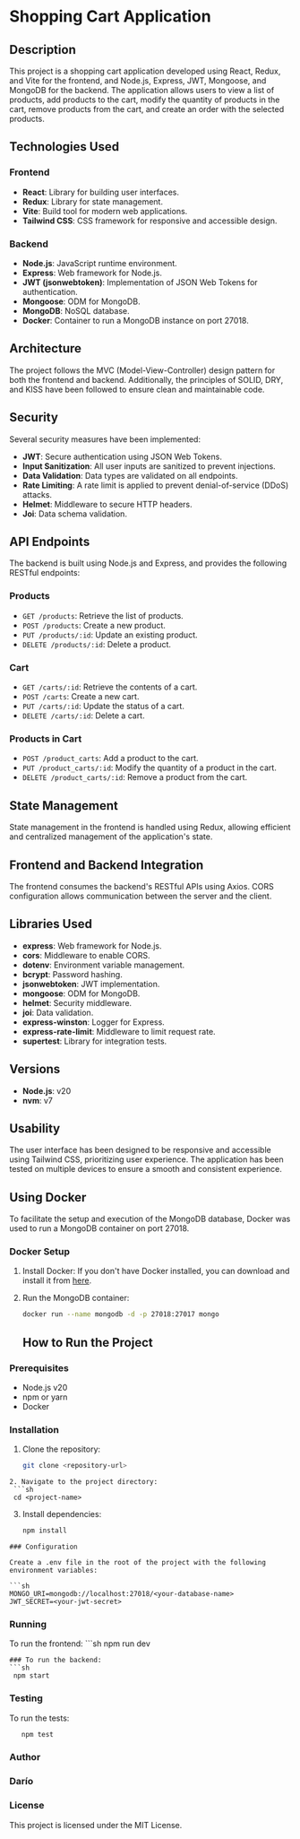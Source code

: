 # Shopping Cart Application

## Description

This project is a shopping cart application developed using React, Redux, and Vite for the frontend, and Node.js, Express, JWT, Mongoose, and MongoDB for the backend. The application allows users to view a list of products, add products to the cart, modify the quantity of products in the cart, remove products from the cart, and create an order with the selected products.

## Technologies Used

### Frontend
- **React**: Library for building user interfaces.
- **Redux**: Library for state management.
- **Vite**: Build tool for modern web applications.
- **Tailwind CSS**: CSS framework for responsive and accessible design.

### Backend
- **Node.js**: JavaScript runtime environment.
- **Express**: Web framework for Node.js.
- **JWT (jsonwebtoken)**: Implementation of JSON Web Tokens for authentication.
- **Mongoose**: ODM for MongoDB.
- **MongoDB**: NoSQL database.
- **Docker**: Container to run a MongoDB instance on port 27018.

## Architecture

The project follows the MVC (Model-View-Controller) design pattern for both the frontend and backend. Additionally, the principles of SOLID, DRY, and KISS have been followed to ensure clean and maintainable code.

## Security

Several security measures have been implemented:
- **JWT**: Secure authentication using JSON Web Tokens.
- **Input Sanitization**: All user inputs are sanitized to prevent injections.
- **Data Validation**: Data types are validated on all endpoints.
- **Rate Limiting**: A rate limit is applied to prevent denial-of-service (DDoS) attacks.
- **Helmet**: Middleware to secure HTTP headers.
- **Joi**: Data schema validation.

## API Endpoints

The backend is built using Node.js and Express, and provides the following RESTful endpoints:

### Products
- `GET /products`: Retrieve the list of products.
- `POST /products`: Create a new product.
- `PUT /products/:id`: Update an existing product.
- `DELETE /products/:id`: Delete a product.

### Cart
- `GET /carts/:id`: Retrieve the contents of a cart.
- `POST /carts`: Create a new cart.
- `PUT /carts/:id`: Update the status of a cart.
- `DELETE /carts/:id`: Delete a cart.

### Products in Cart
- `POST /product_carts`: Add a product to the cart.
- `PUT /product_carts/:id`: Modify the quantity of a product in the cart.
- `DELETE /product_carts/:id`: Remove a product from the cart.

## State Management

State management in the frontend is handled using Redux, allowing efficient and centralized management of the application's state.

## Frontend and Backend Integration

The frontend consumes the backend's RESTful APIs using Axios. CORS configuration allows communication between the server and the client.

## Libraries Used

- **express**: Web framework for Node.js.
- **cors**: Middleware to enable CORS.
- **dotenv**: Environment variable management.
- **bcrypt**: Password hashing.
- **jsonwebtoken**: JWT implementation.
- **mongoose**: ODM for MongoDB.
- **helmet**: Security middleware.
- **joi**: Data validation.
- **express-winston**: Logger for Express.
- **express-rate-limit**: Middleware to limit request rate.
- **supertest**: Library for integration tests.

## Versions

- **Node.js**: v20
- **nvm**: v7

## Usability

The user interface has been designed to be responsive and accessible using Tailwind CSS, prioritizing user experience. The application has been tested on multiple devices to ensure a smooth and consistent experience.

## Using Docker

To facilitate the setup and execution of the MongoDB database, Docker was used to run a MongoDB container on port 27018.

### Docker Setup

1. Install Docker: If you don't have Docker installed, you can download and install it from [here](https://www.docker.com/get-started).

2. Run the MongoDB container:
   ```sh
   docker run --name mongodb -d -p 27018:27017 mongo
   ```

   ## How to Run the Project

### Prerequisites

- Node.js v20
- npm or yarn
- Docker

### Installation

1. Clone the repository:
   ```sh
   git clone <repository-url>
  ```
2. Navigate to the project directory:
   ```sh
   cd <project-name>
  ```
3. Install dependencies:
    ```sh
   npm install
  ```
### Configuration

Create a .env file in the root of the project with the following environment variables:

```sh
MONGO_URI=mongodb://localhost:27018/<your-database-name>
JWT_SECRET=<your-jwt-secret>
```

### Running
To run the frontend:
    ```sh
   npm run dev
  ```
### To run the backend:
```sh
   npm start
 ```
### Testing
To run the tests:
```sh
   npm test
 ```

### Author
### Darío
### License
This project is licensed under the MIT License.
